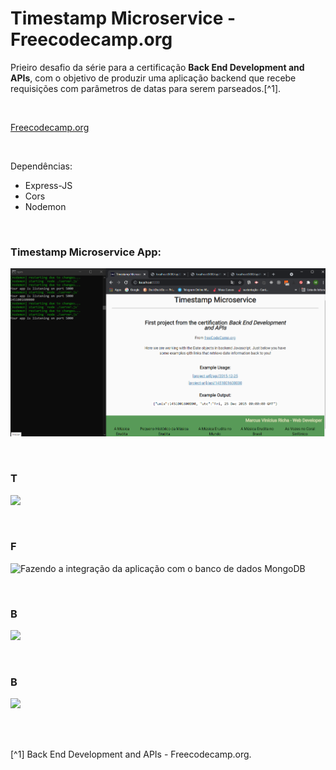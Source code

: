 # Timestamp Microservice - Freecodecamp.org


Prieiro desafio da série para a certificação **Back End Development and APIs**, com o objetivo de produzir uma aplicação backend que recebe requisições com parâmetros de datas para serem parseados.[^1].

<br />

[Freecodecamp.org](https://www.freecodecamp.org/learn/back-end-development-and-apis/)



<br />


Dependências:

- Express-JS
- Cors
- Nodemon




<br />

### Timestamp Microservice App:          
![Timestamp Microservice App home page](/public/images/timestamp-microservice-home.png)



<br />

### T         
![](/public/images/)



<br />

### F        
![Fazendo a integração da aplicação com o banco de dados MongoDB](/public/images/)




<br />

### B          
![](/public/images/)



<br />

### B            
![](/public/images/)



<br />





<br />

[^1] Back End Development and APIs - Freecodecamp.org.






